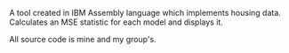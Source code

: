 A tool created in IBM Assembly language which implements housing data. Calculates an MSE statistic for each model and displays it. 

All source code is mine and my group's.
